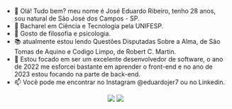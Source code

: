 - 👋 Olá! Tudo bem? meu nome é José Eduardo Ribeiro, tenho 28 anos, sou natural de São José dos Campos - SP.
- 🌱 Bacharel em Ciência e Tecnologia pela UNIFESP.
- 👀 Gosto de filosofia e psicologia.
- 📚 atualmente estou lendo Questões Disputadas Sobre a Alma, de São Tomas de Aquino e Codigo Limpo, de Robert C. Martin.
- 💞️ Estou focado em ser um excelente desenvolvedor de software, o ano de 2022 me esforcei bastante em aprender o front-end e no ano de 2023 estou focando na parte de back-end.
- 📫 Você pode me encontrar no Instagram @eduardojer7 ou no Linkedin.
<div align="center">
  <a href="https://www.instagram.com/eduardojer7/" target="_blank"><img src="https://img.shields.io/badge/-Instagram-%23E4405F?style=for-the-badge&logo=instagram&logoColor=white" target="_blank"></a>
  <a href="https://www.linkedin.com/in/josé-eduardo-ribeiro-498226227/" target="_blank"><img src="https://img.shields.io/badge/-LinkedIn-%230077B5?style=for-the-badge&logo=linkedin&logoColor=white" target="_blank"></a> 
</div>
<!---
ribeirojer/ribeirojer is a ✨ special ✨ repository because its 'README.md' (this file) appears on your GitHub profile.
You can click the Preview link to take a look at your changes.
---&gt;
